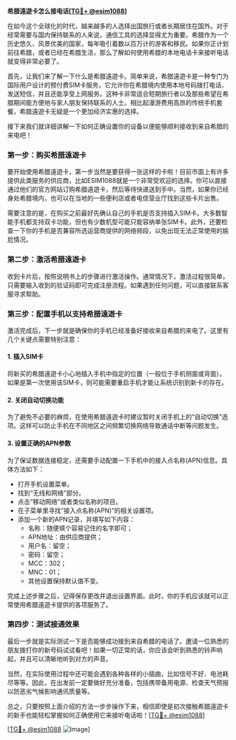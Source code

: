 **希腊遠遊卡怎么接电话[[TG💪+ @esim1088](https://t.me/s/esim1088)]**

在如今这个全球化的时代，越来越多的人选择出国旅行或者长期居住在国外。对于经常需要与国内保持联系的人来说，通信工具的选择显得尤为重要。希腊作为一个历史悠久、风景优美的国家，每年吸引着数以百万计的游客和移民。如果你正计划前往希腊，或者已经在希腊生活，那么了解如何使用希腊的本地电话卡来接听电话就变得非常必要了。

首先，让我们来了解一下什么是希腊遠遊卡。简单来说，希腊遠遊卡是一种专门为国际用户设计的预付费SIM卡服务，它允许你在希腊境内使用本地号码拨打电话、发送短信，并且还能享受上网服务。这种卡非常适合短期旅行者以及那些希望在希腊期间能方便地与家人朋友保持联系的人士。相比起漫游费用高昂的传统手机套餐，希腊遠遊卡无疑是一个更加经济实惠的选择。

接下来我们就详细讲解一下如何正确设置你的设备以便能够顺利接收到来自希腊的来电吧！

### 第一步：购买希腊遠遊卡

要开始使用希腊遠遊卡，第一步当然是要获得一张这样的卡啦！目前市面上有许多提供此类服务的供应商，比如ESIM1088就是一个非常受欢迎的选择。你可以直接通过他们的官方网站订购希腊遠遊卡，然后等待快递送到手中。当然，如果你已经身处希腊境内，也可以在当地的一些便利店或者电信营业厅找到这些卡片出售。

需要注意的是，在购买之前最好先确认自己的手机是否支持插入SIM卡。大多数智能手机都支持双卡功能，但也有少数机型可能只能容纳单张SIM卡。此外，还要检查一下你的手机是否兼容所选运营商提供的网络频段，以免出现无法正常使用的尴尬情况。

### 第二步：激活希腊遠遊卡

收到卡片后，按照说明书上的步骤进行激活操作。通常情况下，激活过程很简单，只需要输入收到的验证码即可完成注册流程。如果遇到任何问题，可以直接联系客服寻求帮助。

### 第三步：配置手机以支持希腊遠遊卡

激活完成后，下一步就是确保你的手机已经准备好接收来自希腊的来电了。这里有几个关键点需要特别注意：

#### 1. 插入SIM卡
将新买的希腊遠遊卡小心地插入手机中指定的位置（一般位于手机侧面或背面）。如果是第一次使用该SIM卡，则可能需要重启手机才能让系统识别到新卡的存在。

#### 2. 关闭自动切换功能
为了避免不必要的麻烦，在使用希腊遠遊卡时建议暂时关闭手机上的“自动切换”选项。这样可以防止手机在不同地区之间频繁切换网络导致通话中断等问题发生。

#### 3. 设置正确的APN参数
为了保证数据连接稳定，还需要手动配置一下手机中的接入点名称(APN)信息。具体方法如下：
- 打开手机设置菜单。
- 找到“无线和网络”部分。
- 点击“移动网络”或者类似名称的项目。
- 在子菜单里寻找“接入点名称(APN)”的相关设置项。
- 添加一个新的APN记录，并填写如下内容：
  - 名称：随便填个容易记住的名字即可；
  - APN地址：由供应商提供；
  - 用户名：留空；
  - 密码：留空；
  - MCC：302；
  - MNC：01；
  - 其他设置保持默认值不变。

完成上述步骤之后，记得保存更改并退出设置界面。此时，你的手机应该就可以正常使用希腊遠遊卡提供的各项服务了。

### 第四步：测试接通效果

最后一步就是实际测试一下是否能够成功接到来自希腊的电话了。邀请一位熟悉的朋友拨打你的新号码试试看吧！如果一切正常的话，你应该会听到熟悉的铃声响起，并且可以清晰地听到对方的声音。

当然，在实际使用过程中还可能会遇到各种各样的小插曲，比如信号不好、电池耗尽等等。因此，在出发前一定要做好充分准备，包括携带备用电源、检查天气预报以防恶劣气候影响通讯质量等。

总之，只要按照上面介绍的方法一步步操作下来，相信即使是初次接触希腊遠遊卡的新手也能轻松掌握如何正确使用它来接听电话啦！[[TG💪+ @esim1088](https://t.me/s/esim1088)]

[[TG💪+ @esim1088](https://t.me/s/esim1088) ![Image](https://i.postimg.cc/4NQfJmqS/Snipaste-2025-05-13-00-14-12.png)]